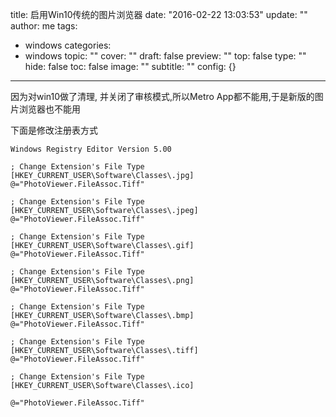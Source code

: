 title: 启用Win10传统的图片浏览器
date: "2016-02-22 13:03:53"
update: ""
author: me
tags:
- windows
categories:
- windows
topic: ""
cover: ""
draft: false
preview: ""
top: false
type: ""
hide: false
toc: false
image: ""
subtitle: ""
config: {}


---



因为对win10做了清理, 并关闭了审核模式,所以Metro App都不能用,于是新版的图片浏览器也不能用

下面是修改注册表方式

    Windows Registry Editor Version 5.00 
    
    ; Change Extension's File Type 
    [HKEY_CURRENT_USER\Software\Classes\.jpg] 
    @="PhotoViewer.FileAssoc.Tiff" 
    
    ; Change Extension's File Type 
    [HKEY_CURRENT_USER\Software\Classes\.jpeg] 
    @="PhotoViewer.FileAssoc.Tiff" 
    
    ; Change Extension's File Type 
    [HKEY_CURRENT_USER\Software\Classes\.gif] 
    @="PhotoViewer.FileAssoc.Tiff" 
    
    ; Change Extension's File Type 
    [HKEY_CURRENT_USER\Software\Classes\.png] 
    @="PhotoViewer.FileAssoc.Tiff" 
    
    ; Change Extension's File Type 
    [HKEY_CURRENT_USER\Software\Classes\.bmp] 
    @="PhotoViewer.FileAssoc.Tiff" 
    
    ; Change Extension's File Type 
    [HKEY_CURRENT_USER\Software\Classes\.tiff] 
    @="PhotoViewer.FileAssoc.Tiff" 
    
    ; Change Extension's File Type 
    [HKEY_CURRENT_USER\Software\Classes\.ico] 
    
    @="PhotoViewer.FileAssoc.Tiff"
